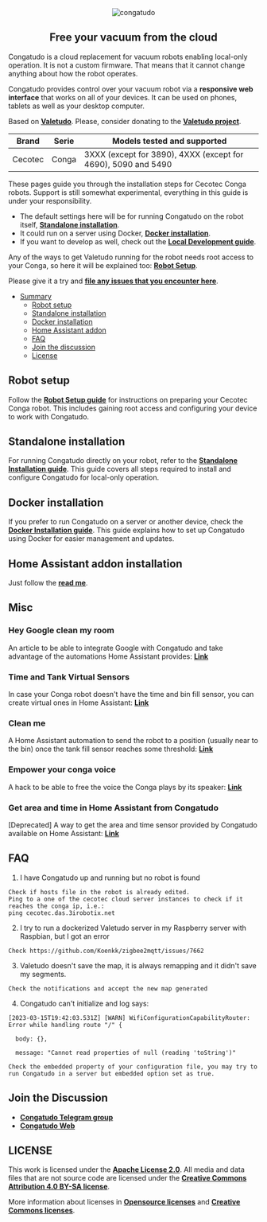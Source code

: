 <div align="center">
  <img src="https://raw.githubusercontent.com/congatudo/Congatudo/master/frontend/src/assets/icons/congatudo_logo_with_name.svg" alt="congatudo">
  <h2>Free your vacuum from the cloud</h2>
</div>

Congatudo is a cloud replacement for vacuum robots enabling local-only operation. It is not a custom firmware.
That means that it cannot change anything about how the robot operates.

Congatudo provides control over your vacuum robot via a **responsive web interface** that works on all of your devices.
It can be used on phones, tablets as well as your desktop computer.

Based on **[Valetudo](https://valetudo.cloud/)**. Please, consider donating to the **[Valetudo project](https://github.com/sponsors/Hypfer)**.

| Brand   | Serie | Models tested and supported                                   |
|---------|-------|---------------------------------------------------------------|
| Cecotec | Conga | 3XXX (except for 3890), 4XXX (except for 4690), 5090 and 5490 |

These pages guide you through the installation steps for Cecotec Conga robots.
Support is still somewhat experimental, everything in this guide is under your responsibility.

- The default settings here will be for running Congatudo on the robot itself, **[Standalone installation](https://congatudo.cloud/pages/installation/standalone-installation.html)**.
- It could run on a server using Docker, **[Docker installation](https://congatudo.cloud/pages/installation/docker-installation.html)**.
- If you want to develop as well, check out the **[Local Development guide](https://congatudo.cloud/pages/development/building-and-modifying-congatudo.html)**.

Any of the ways to get Valetudo running for the robot needs root access to your Conga, so here it will be explained too: **[Robot Setup](#robot-setup)**.

Please give it a try and **[file any issues that you encounter here](https://github.com/congatudo/Congatudo/issues)**.

- [Summary](#)
  - [Robot setup](#robot-setup)
  - [Standalone installation](#standalone-installation)
  - [Docker installation](#docker-installation)
  - [Home Assistant addon](#home-assistant-addon-installation)
  - [FAQ](#faq)
  - [Join the discussion](#join-the-Discussion)
  - [License](#license)

## Robot setup
Follow the **[Robot Setup guide](https://congatudo.cloud/pages/installation/robot-setup.html)** for instructions on preparing your Cecotec Conga robot. This includes gaining root access and configuring your device to work with Congatudo.

## Standalone installation
For running Congatudo directly on your robot, refer to the **[Standalone Installation guide](https://congatudo.cloud/pages/installation/standalone-installation.html)**. This guide covers all steps required to install and configure Congatudo for local-only operation.

## Docker installation
If you prefer to run Congatudo on a server or another device, check the **[Docker Installation guide](https://congatudo.cloud/pages/installation/docker-installation.html)**. This guide explains how to set up Congatudo using Docker for easier management and updates.

## Home Assistant addon installation
Just follow the **[read me](https://github.com/congatudo/congatudo-add-on)**.

## Misc
### Hey Google clean my room
An article to be able to integrate Google with Congatudo and take advantage of the automations Home Assistant provides: **[Link](https://congatudo.cloud/pages/misc/hey-google-clean-my-room.html)**

### Time and Tank Virtual Sensors
In case your Conga robot doesn't have the time and bin fill sensor, you can create virtual ones in Home Assistant: **[Link](https://congatudo.cloud/pages/misc/time-and-tank-virtual-sensors.html)**

### Clean me
A Home Assistant automation to send the robot to a position (usually near to the bin) once the tank fill sensor reaches some threshold: **[Link](https://congatudo.cloud/pages/misc/clean-me.html)**

### Empower your conga voice
A hack to be able to free the voice the Conga plays by its speaker: **[Link](https://congatudo.cloud/pages/misc/empower-your-conga-voice.html)**

### Get area and time in Home Assistant from Congatudo
[Deprecated] A way to get the area and time sensor provided by Congatudo available on Home Assistant: **[Link](https://congatudo.cloud/pages/misc/get-area-and-time-in-ha-from-congatudo.html)**

## FAQ
1. I have Congatudo up and running but no robot is found
```
Check if hosts file in the robot is already edited.
Ping to a one of the cecotec cloud server instances to check if it reaches the conga ip, i.e.:
ping cecotec.das.3irobotix.net
```
2. I try to run a dockerized Valetudo server in my Raspberry server with Raspbian, but I got an error
```
Check https://github.com/Koenkk/zigbee2mqtt/issues/7662
```
3. Valetudo doesn't save the map, it is always remapping and it didn't save my segments.
```
Check the notifications and accept the new map generated
```
4. Congatudo can't initialize and log says:
```shellell
[2023-03-15T19:42:03.531Z] [WARN] WifiConfigurationCapabilityRouter: Error while handling route "/" {

  body: {},

  message: "Cannot read properties of null (reading 'toString')"
```
```
Check the embedded property of your configuration file, you may try to run Congatudo in a server but embedded option set as true.
```

## Join the Discussion
* **[Congatudo Telegram group](https://t.me/congatudo)**
* **[Congatudo Web](https://congatudo.cloud)**

## LICENSE
This work is licensed under the **[Apache License 2.0](https://github.com/congatudo/Congatudo/blob/master/LICENSE)**. All media and data files that are not source code are licensed under the **[Creative Commons Attribution 4.0 BY-SA license](https://creativecommons.org/licenses/by/4.0/)**.

More information about licenses in **[Opensource licenses](https://opensource.org/licenses/)** and **[Creative Commons licenses](https://creativecommons.org/licenses/)**.
